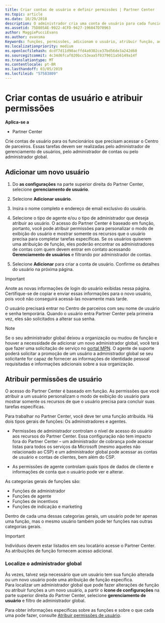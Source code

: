 ```yaml
---
title: Criar contas de usuário e definir permissões | Partner Center
ms.topic: article
ms.date: 10/29/2018
description: O administrador cria uma conta de usuário para cada funcionário de parceiro que precise acessar o Partner Center.
ms.assetid: 75D805AE-9922-4CFD-9427-196047D70963
author: MaggiePucciEvans
ms.author: evansma
Keywords: funções, permissões, adicionam o usuário, atribuir função, admin, agente,
ms.localizationpriority: medium
ms.openlocfilehash: dcdf7d11d90acffd4a9302ce37bd56de3a242d60
ms.sourcegitcommit: 4c34d6fcaf020bcc53eaa5f0379011a56149a14f
ms.translationtype: MT
ms.contentlocale: pt-BR
ms.lasthandoff: 03/05/2019
ms.locfileid: "57583809"
---
```

# <a name="create-user-accounts-and-assign-permissions"></a>Criar contas de usuário e atribuir permissões

**Aplica-se a**

-  Partner Center

Crie contas de usuário para os funcionários que precisam acessar o Centro de parceiros. Essas tarefas devem ser realizadas pelo administrador de gerenciamento de usuários, pelo administrador de contas ou pelo administrador global. 


## <a name="add-a-new-user"></a>Adicionar um novo usuário

1. Do **as configurações** na parte superior direita do Partner Center, selecione **gerenciamento de usuário**.

2.  Selecione **Adicionar usuário**.

3.  Insira o nome completo e endereço de email exclusivo do usuário.

4.  Selecione o tipo de agente e/ou o tipo de administrador que deseja atribuir ao usuário. O acesso do Partner Center é baseado em função, portanto, você pode atribuir permissões para personalizar o modo de exibição do usuário e mostrar somente os recursos que o usuário precisa para completar tarefas específicas.  Se os usuários quiserem uma atribuição de função, eles poderão encontrar os administradores de contas com quem devem entrar em contato acessando **Gerenciamento de usuários** e filtrando por administrador de contas.

5.  Selecione **Adicionar** para criar a conta de usuário. Confirme os detalhes do usuário na próxima página.

> [!IMPORTANT]  
> Anote as novas informações de login do usuário exibidas nessa página. Certifique-se de copiar e enviar essas informações para o novo usuário, pois você não conseguirá acessá-las novamente mais tarde. 

O usuário precisará entrar no Centro de parceiros com seu nome de usuário e senha temporária. Quando o usuário entra Partner Center pela primeira vez, eles são solicitados a alterar sua senha. 

> [!NOTE]  
>  Se o seu administrador global deixou a organização ou mudou de função e houver a necessidade de adicionar um novo administrador global, você terá que fazer uma solicitação de serviço no [portal MPN](https://partner.microsoft.com/support). O agente de suporte poderá solicitar a promoção de um usuário a administrador global se seu solicitante for capaz de fornecer as informações de identidade pessoal requisitadas e informações adicionais sobre a sua organização.

## <a name="assign-user-permissions"></a>Atribuir permissões de usuário

O acesso do Partner Center é baseado em função. As permissões que você atribuir a um usuário personalizam o modo de exibição do usuário para mostrar somente os recursos de que o usuário precisa para concluir suas tarefas específicas. 

Para trabalhar no Partner Center, você deve ter uma função atribuída.  Há dois tipos gerais de funções: Os administradores e agentes.

- Permissões de administrador controlam o nível de acesso do usuário aos recursos do Partner Center. Essa configuração não tem impacto fora do Partner Center – um administrador de cobrança pode acessar listas para todos os serviços da Microsoft (mesmo aqueles não relacionado ao CSP) e um administrador global pode acessar as contas de usuário e contas de clientes, bem além do CSP.

- As permissões de agente controlam quais tipos de dados de cliente e informações de conta que o usuário pode ver e alterar.
    
As categorias gerais de funções são: 
- Funções de administrador
- Funções de agente
- Funções de incentivos
- Funções de indicação e marketing


Dentro de cada uma dessas categorias gerais, um usuário pode ter apenas uma função, mas o mesmo usuário também pode ter funções nas outras categorias gerais. 

>[!Important]
>Indivíduos devem estar listados em seu locatário acesse o Partner Center. As atribuições de função fornecem acesso adicional.


### <a name="find-your-global-admin"></a>Localize o administrador global

Às vezes, talvez seja necessário que um usuário tem sua função alterada ou um novo usuário pode uma atribuição de função específica.  
Para localizar um administrador global que pode fazer alterações de função ou atribuir funções a um novo usuário, a partir o **ícone de configurações** na parte superior direita do Partner Center, selecione **gerenciamento de usuário** e filtro de administrador global. 

Para obter informações específicas sobre as funções e sobre o que cada uma pode fazer, consulte [Atribuir permissões de usuário](permissions-overview.md).





